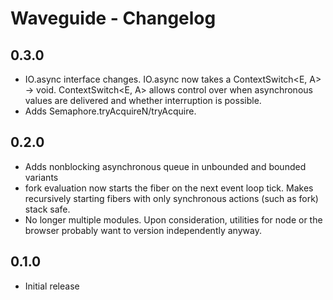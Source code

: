 # Waveguide - Changelog

## 0.3.0
* IO.async interface changes. IO.async now takes a ContextSwitch<E, A> -> void. ContextSwitch<E, A> allows control over when asynchronous values are delivered and whether interruption is possible.
* Adds Semaphore.tryAcquireN/tryAcquire.

## 0.2.0
* Adds nonblocking asynchronous queue in unbounded and bounded variants
* fork evaluation now starts the fiber on the next event loop tick. Makes recursively starting fibers with only synchronous actions (such as fork) stack safe.
* No longer multiple modules. Upon consideration, utilities for node or the browser probably want to version independently anyway.

## 0.1.0
* Initial release
